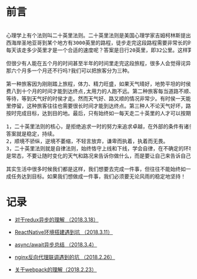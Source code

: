 ﻿# 前言 
<pre> 
心理学上有个法则叫二十英里法则。二十英里法则是美国心理学家吉姆柯林斯提出的。这个法则讲的是：从美国 
西海岸圣地亚哥到某个地方有3000英里的路程，徒步走完这段路程需要非常长的时间，地貌非常复杂，而且经常会遭遇天气变化。
每天该走多少英里才是一个合适的速度呢？答案是日行20英里，即32公里。这样算一下，走完全程大概需要150天，也就是五个月左右。    
 
但很少有人能在五个月的时间甚至半年的时间里走完这段旅程，很多人会觉得诧异，只要一天走20英里不就行了吗?五个月时间不行，
那六个月多一个月还不行吗?我们可以把旅客分为三种。      

第一种旅客因为刚刚踏上旅程，体力、精力旺盛，如果天气晴好，地势平坦的时侯每天可以走40英里。但这种旅客，往往需要花
费八到十个月的时间才能到达终点,太用力的人跑不远。第二种旅客每当道路不顺、天气恶劣时，这种人常常会躲到帐篷里抱怨，
等待，等到天气好的时侯才走。然而天气好、路又顺的情况非常少。有时侯一天能走40到50英里，但是之后他们会在很长的时间
里停留，这种旅客往往也需要很长时间才能到达终点。第三种人不论天气好坏，路途泥泞，都坚持每天走二十英里，这种人可以
按时完成目标，达到目的地。最后，只有始终如一每天走二十英里的人才可以按期到达目的地。 

1，二十英里法则的核心，是拒绝追求一时的努力来追求卓越，在外部的条件有诸多不确定的情况下，如何保持内在的确定性？
答案就是稳定，持续。
2，顺境不骄纵，逆境不萎缩，不轻言放弃，谦卑而执着，执着而无畏。
3，二十英里法则就是自律法则，始终恪守上线和下线，学会自律，在不确定的环境里，相信外部条件的不确定，不可控
是常态，不要让随时变化的天气和路况来告诉你做什么，而是要让自己来告诉自己做什么！

其实生活中很多时候我们都是这样，我们想要去完成一件事，但往往不能始终如一地坚持，走走停停，最终不能按时地完
成任务达到目标。如果我们想做成一件事，我们必须要无论风雨的稳定地坚持！</pre>

# 记录     

   - [对于redux异步的理解 （2018.3.18）](https://github.com/iiling/blog/issues/5)

   - [ReactNative环境搭建遇到坑 （2018.3.11）](https://github.com/iiling/blog/issues/4)
  
   - [async/await异步总结 （2018.3.4）](https://github.com/iiling/blog/issues/2)

   - [nginx反向代理联调遇到的坑 （2018.2.26）](https://github.com/iiling/blog/issues/3) 

   - [关于webpack的理解（2018.2.23）](https://github.com/iiling/blog/issues/1)

   

